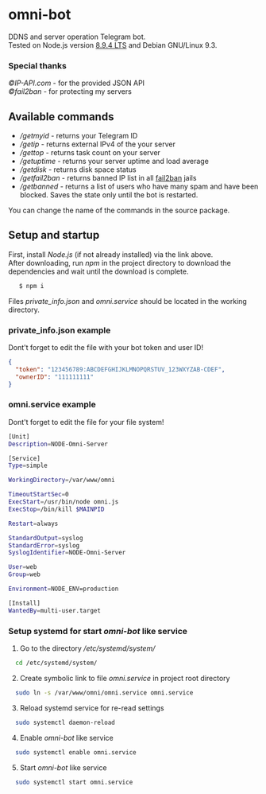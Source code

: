# omni-bot
DDNS and server operation Telegram bot.  
Tested on Node.js version [8.9.4 LTS](https://nodejs.org/dist/v8.9.4/node-v8.9.4-x64.msi "Download 8.9.4 LTS") and Debian GNU/Linux 9.3.  
  
### Special thanks
_©IP-API.com_ - for the provided JSON API  
_©fail2ban_ - for protecting my servers  

## Available commands
* _/getmyid_ - returns your Telegram ID
* _/getip_ - returns external IPv4 of the your server
* _/gettop_ - returns task count on your server
* _/getuptime_ - returns your server uptime and load average
* _/getdisk_ - returns disk space status
* _/getfail2ban_ - returns banned IP list in all [fail2ban](https://www.fail2ban.org "If you have fail2ban installed") jails
* _/getbanned_ - returns a list of users who have many spam and have been blocked. Saves the state only until the bot is restarted.  
  
You can change the name of the commands in the source package.  

## Setup and startup
First, install _Node.js_ (if not already installed) via the link above.  
After downloading, run _npm_ in the project directory to download the dependencies and wait until the download is complete.  
```bash
   $ npm i
```
Files _private_info.json_ and _omni.service_ should be located in the working directory.  
### private_info.json example
Dont't forget to edit the file with your bot token and user ID!
```json
{
  "token": "123456789:ABCDEFGHIJKLMNOPQRSTUV_123WXYZAB-CDEF",
  "ownerID": "111111111"
}
```

### omni.service example
Dont't forget to edit the file for your file system!
```bash
[Unit]
Description=NODE-Omni-Server

[Service]
Type=simple

WorkingDirectory=/var/www/omni

TimeoutStartSec=0
ExecStart=/usr/bin/node omni.js
ExecStop=/bin/kill $MAINPID

Restart=always

StandardOutput=syslog
StandardError=syslog
SyslogIdentifier=NODE-Omni-Server

User=web
Group=web

Environment=NODE_ENV=production

[Install]
WantedBy=multi-user.target
```

### Setup systemd for start _omni-bot_ like service
1. Go to the directory _/etc/systemd/system/_
```bash
  cd /etc/systemd/system/
```
2. Create symbolic link to file _omni.service_ in project root directory
```bash
  sudo ln -s /var/www/omni/omni.service omni.service
```
3. Reload systemd service for re-read settings
```bash
  sudo systemctl daemon-reload
```
4. Enable _omni-bot_ like service
```bash
  sudo systemctl enable omni.service
``` 
5. Start _omni-bot_ like service
```bash
  sudo systemctl start omni.service
```

